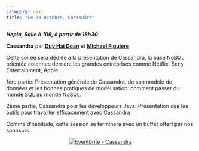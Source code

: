 ```yaml
---
category: next
title: "Le 29 Octobre, Cassandra"
---
```


***Hepia, Salle à 106, à partir de 18h30***

**Cassandra** par **[Duy Hai Doan](/jug/speakers.html?key=duyhai)** et **[Michael Figuiere](/jug/speakers.html?key=michaelfiguiere)**

Cette soirée sera dédiée à la présentation de Cassandra, la base NoSQL orientée colonnes derrière les grandes entreprises comme Netflix, Sony Entertainment, Apple ...

1ère partie: Présentation générale de Cassandra, de son modèle de données et les bonnes pratiques de modélisation: comment passer du monde SQL au monde NoSQL. 

2ème partie, Cassandra pour les développeurs Java: Présentation des  les outils pour travailler efficacement avec Cassandra

Comme d’habitude, cette session se terminera avec un buffet offert par nos sponsors.

<center><a href="http://www.eventbrite.fr/e/inscription-cassandra-13255025137?ref=ebtn" target="_blank"><img src="https://www.eventbrite.fr/custombutton?eid=13255025137" alt="Eventbrite - Cassandra" /></a></center>